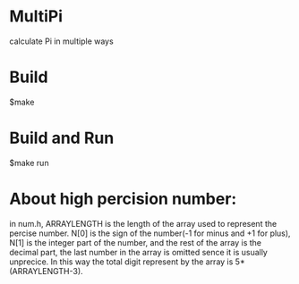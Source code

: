 # MultiPi
calculate Pi in multiple ways

# Build
$make

# Build and Run
$make run

# About high percision number:
in num.h, ARRAYLENGTH is the length of the array used to represent the percise number. N[0] is the sign of the number(-1 for minus and +1 for plus), N[1] is the integer part of the number, and the rest of the array is the decimal part, the last number in the array is omitted sence it is usually unprecice. In this way the total digit represent by the array is 5*(ARRAYLENGTH-3).